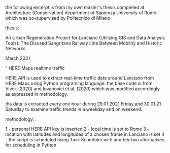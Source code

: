 the following excerpt is from my own master's thesis completed
at Architecture (Conservation) department of Sapienza University
of Rome which was co-supervised by Politecnico di Milano.

thesis:

An Urban Regeneration Project for Lanciano (Utilizing GIS and Data Analysis Tools): The Disused Sangritana Railway Line Between Mobility and Historic Networks

March 2021



"
HERE Maps realtime traffic

HERE API is used to extract real-time traffic data
around Lanciano from HERE Maps using Python
programing language. the base code is from Vivek
(2020) and  Iovanovici et al. (2020) which was
modified accordingly as expressed in methodology.

tha data is extracted every one hour during
29.01.2021 Friday and 30.01.21 Saturday to
examine traffic trends in a weekday and on weekend.

methodology:

1 - personal HERE API key is inserted
2 - local time is set to Rome
3 - location with latitudes and longitudes of a chosen
frame in Lanciano is set
4 - the script is scheduled using Task Scheduler with
another two alternatives for scheduling in Python
